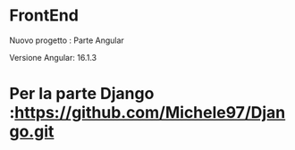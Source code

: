 # FrontEnd

Nuovo progetto : Parte Angular 

Versione Angular: 16.1.3

# Per la parte Django :https://github.com/Michele97/Django.git

